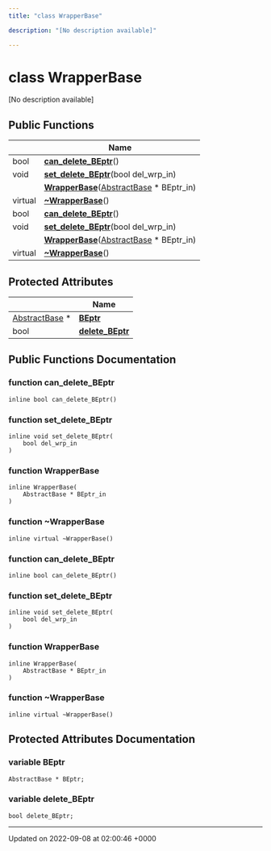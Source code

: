 ```yaml
---
title: "class WrapperBase"

description: "[No description available]"

---
```


# class WrapperBase



[No description available]

## Public Functions

|                | Name           |
| -------------- | -------------- |
| bool | **[can_delete_BEptr](/documentation/code/classes/classwrapperbase/#function-wrapperbase-can-delete-beptr)**() |
| void | **[set_delete_BEptr](/documentation/code/classes/classwrapperbase/#function-wrapperbase-set-delete-beptr)**(bool del_wrp_in) |
| | **[WrapperBase](/documentation/code/classes/classwrapperbase/#function-wrapperbase-wrapperbase)**([AbstractBase](/documentation/code/classes/classabstractbase/) * BEptr_in) |
| virtual | **[~WrapperBase](/documentation/code/classes/classwrapperbase/#function-wrapperbase-wrapperbase)**() |
| bool | **[can_delete_BEptr](/documentation/code/classes/classwrapperbase/#function-wrapperbase-can-delete-beptr)**() |
| void | **[set_delete_BEptr](/documentation/code/classes/classwrapperbase/#function-wrapperbase-set-delete-beptr)**(bool del_wrp_in) |
| | **[WrapperBase](/documentation/code/classes/classwrapperbase/#function-wrapperbase-wrapperbase)**([AbstractBase](/documentation/code/classes/classabstractbase/) * BEptr_in) |
| virtual | **[~WrapperBase](/documentation/code/classes/classwrapperbase/#function-wrapperbase-wrapperbase)**() |

## Protected Attributes

|                | Name           |
| -------------- | -------------- |
| [AbstractBase](/documentation/code/classes/classabstractbase/) * | **[BEptr](/documentation/code/classes/classwrapperbase/#variable-wrapperbase-beptr)**  |
| bool | **[delete_BEptr](/documentation/code/classes/classwrapperbase/#variable-wrapperbase-delete-beptr)**  |

## Public Functions Documentation

### function can_delete_BEptr

```
inline bool can_delete_BEptr()
```


### function set_delete_BEptr

```
inline void set_delete_BEptr(
    bool del_wrp_in
)
```


### function WrapperBase

```
inline WrapperBase(
    AbstractBase * BEptr_in
)
```


### function ~WrapperBase

```
inline virtual ~WrapperBase()
```


### function can_delete_BEptr

```
inline bool can_delete_BEptr()
```


### function set_delete_BEptr

```
inline void set_delete_BEptr(
    bool del_wrp_in
)
```


### function WrapperBase

```
inline WrapperBase(
    AbstractBase * BEptr_in
)
```


### function ~WrapperBase

```
inline virtual ~WrapperBase()
```


## Protected Attributes Documentation

### variable BEptr

```
AbstractBase * BEptr;
```


### variable delete_BEptr

```
bool delete_BEptr;
```


-------------------------------

Updated on 2022-09-08 at 02:00:46 +0000